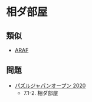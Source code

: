# 相ダ部屋

## 類似
- [ARAF](araf.md)

## 問題
- [パズルジャパンオープン 2020](../questions/jwpc2020.md)
	- 7.1-2. 相ダ部屋
